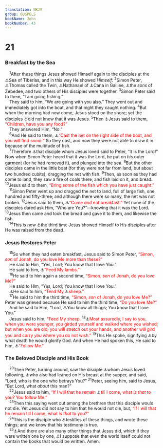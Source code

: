 ```yaml
---
translation: NKJV
group: GOSPELS
bookName: John 
bookNumber: 43
---
```


<div class="title"><h1>21</h1><h3>Breakfast by the Sea</h3></div>
<span class="verse gi_21_1"> <sup>1</sup>After these things Jesus showed Himself again to the disciples at the <a data-toggle="tooltip" data-placement="bottom" title="Matt. 26:32; Mark 14:28; John 6:1">⚓</a>Sea of Tiberias, and in this way He showed <i>Himself:</i></span>
<span class="verse gi_21_2"><sup>2</sup>Simon Peter, <a data-toggle="tooltip" data-placement="bottom" title="John 20:24">⚓</a>Thomas called the Twin, <a data-toggle="tooltip" data-placement="bottom" title="John 1:45–51">⚓</a>Nathanael of <a data-toggle="tooltip" data-placement="bottom" title="John 2:1">⚓</a>Cana in Galilee, <a data-toggle="tooltip" data-placement="bottom" title="Matt. 4:21; Mark 1:19; Luke 5:10">⚓</a>the <i>sons</i> of Zebedee, and two others of His disciples were together. </span>
<span class="verse gi_21_3"><sup>3</sup>Simon Peter said to them, “I am going fishing.”<br/> They said to him, “We are going with you also.” They went out and immediately got into the boat, and that night they caught nothing. </span>
<span class="verse gi_21_4"><sup>4</sup>But when the morning had now come, Jesus stood on the shore; yet the disciples <a data-toggle="tooltip" data-placement="bottom" title="Luke 24:16; John 20:14">⚓</a>did not know that it was Jesus. </span>
<span class="verse gi_21_5"><sup>5</sup>Then <a data-toggle="tooltip" data-placement="bottom" title="Luke 24:41">⚓</a>Jesus said to them, <font color="red">“Children, have you any food?”</font><br/> They answered Him, “No.”<br/></span>
<span class="verse gi_21_6"> <sup>6</sup>And He said to them, <a data-toggle="tooltip" data-placement="bottom" title="Luke 5:4, 6, 7">⚓</a><font color="red">“Cast the net on the right side of the boat, and you will find <i>some.</i>”</font> So they cast, and now they were not able to draw it in because of the multitude of fish.<br/></span>
<span class="verse gi_21_7"> <sup>7</sup>Therefore <a data-toggle="tooltip" data-placement="bottom" title="John 13:23; 20:2">⚓</a>that disciple whom Jesus loved said to Peter, “It is the Lord!” Now when Simon Peter heard that it was the Lord, he put on <i>his</i> outer garment (for he had removed it), and plunged into the sea. </span>
<span class="verse gi_21_8"><sup>8</sup>But the other disciples came in the little boat (for they were not far from land, but about two hundred cubits), dragging the net with fish. </span>
<span class="verse gi_21_9"><sup>9</sup>Then, as soon as they had come to land, they saw a fire of coals there, and fish laid on it, and bread. </span>
<span class="verse gi_21_10"><sup>10</sup>Jesus said to them, <font color="red">“Bring some of the fish which you have just caught.”</font><br/></span>
<span class="verse gi_21_11"> <sup>11</sup>Simon Peter went up and dragged the net to land, full of large fish, one hundred and fifty-three; and although there were so many, the net was not broken. </span>
<span class="verse gi_21_12"><sup>12</sup>Jesus said to them, <a data-toggle="tooltip" data-placement="bottom" title="Acts 10:41">⚓</a><font color="red">“Come <i>and</i> eat breakfast.”</font> Yet none of the disciples dared ask Him, “Who are You?”—knowing that it was the Lord. </span>
<span class="verse gi_21_13"><sup>13</sup>Jesus then came and took the bread and gave it to them, and likewise the fish.<br/></span>
<span class="verse gi_21_14"> <sup>14</sup>This <i>is</i> now <a data-toggle="tooltip" data-placement="bottom" title="John 20:19, 26">⚓</a>the third time Jesus showed Himself to His disciples after He was raised from the dead.<br/></span>
<div class="title"><h3>Jesus Restores Peter</h3></div>
<span class="verse gi_21_15"> <sup>15</sup>So when they had eaten breakfast, Jesus said to Simon Peter, <font color="red">“Simon, <i>son</i> of Jonah, do you love Me more than these?”</font><br/> He said to Him, “Yes, Lord; You know that I love You.”<br/> He said to him, <a data-toggle="tooltip" data-placement="bottom" title="Acts 20:28; 1 Tim. 4:6; 1 Pet. 5:2">⚓</a><font color="red">“Feed My lambs.”</font><br/></span>
<span class="verse gi_21_16"> <sup>16</sup>He said to him again a second time, <font color="red">“Simon, <i>son</i> of Jonah, do you love Me?”</font><br/> He said to Him, “Yes, Lord; You know that I love You.”<br/> <a data-toggle="tooltip" data-placement="bottom" title="Matt. 2:6; Acts 20:28; Heb. 13:20; 1 Pet. 2:25; 5:2, 4">⚓</a>He said to him, <font color="red">“Tend My </font><a data-toggle="tooltip" data-placement="bottom" title="Ps. 79:13; Matt. 10:16; 15:24; 25:33; 26:31">⚓</a><font color="red">sheep.”</font><br/></span>
<span class="verse gi_21_17"> <sup>17</sup>He said to him the third time, <font color="red">“Simon, <i>son</i> of Jonah, do you love Me?”</font> Peter was grieved because He said to him the third time, <font color="red">“Do you love Me?”</font><br/> And he said to Him, “Lord, <a data-toggle="tooltip" data-placement="bottom" title="John 2:24, 25; 16:30">⚓</a>You know all things; You know that I love You.”<br/> Jesus said to him, <font color="red">“Feed My sheep.</font></span>
<span class="verse gi_21_18"><sup>18</sup><a data-toggle="tooltip" data-placement="bottom" title="John 13:36; Acts 12:3, 4">⚓</a><font color="red">Most assuredly, I say to you, when you were younger, you girded yourself and walked where you wished; but when you are old, you will stretch out your hands, and another will gird you and carry <i>you</i> where you do not wish.”</font></span>
<span class="verse gi_21_19"><sup>19</sup>This He spoke, signifying <a data-toggle="tooltip" data-placement="bottom" title="2 Pet. 1:13, 14">⚓</a>by what death he would glorify God. And when He had spoken this, He said to him, <a data-toggle="tooltip" data-placement="bottom" title="(Matt. 4:19; 16:24); John 21:22">⚓</a><font color="red">“Follow Me.”</font><br/></span>
<div class="title"><h3>The Beloved Disciple and His Book</h3></div>
<span class="verse gi_21_20"> <sup>20</sup>Then Peter, turning around, saw the disciple <a data-toggle="tooltip" data-placement="bottom" title="John 13:23; 20:2">⚓</a>whom Jesus loved following, <a data-toggle="tooltip" data-placement="bottom" title="John 13:25">⚓</a>who also had leaned on His breast at the supper, and said, “Lord, who is the one who betrays You?” </span>
<span class="verse gi_21_21"><sup>21</sup>Peter, seeing him, said to Jesus, “But Lord, what <i>about</i> this man?”<br/></span>
<span class="verse gi_21_22"> <sup>22</sup>Jesus said to him, <font color="red">“If I will that he remain </font><a data-toggle="tooltip" data-placement="bottom" title="(Matt. 16:27, 28; 25:31; 1 Cor. 4:5; 11:26; Rev. 2:25; 3:11; 22:7, 20)">⚓</a><font color="red">till I come, what <i>is that</i> to you? You follow Me.”</font><br/></span>
<span class="verse gi_21_23"> <sup>23</sup>Then this saying went out among the brethren that this disciple would not die. Yet Jesus did not say to him that he would not die, but, <font color="red">“If I will that he remain till I come, what <i>is that</i> to you?”</font><br/></span>
<span class="verse gi_21_24"> <sup>24</sup>This is the disciple who <a data-toggle="tooltip" data-placement="bottom" title="John 19:35; 3 John 12">⚓</a>testifies of these things, and wrote these things; and we know that his testimony is true.<br/></span>
<span class="verse gi_21_25"> <sup>25</sup><a data-toggle="tooltip" data-placement="bottom" title="John 20:30">⚓</a>And there are also many other things that Jesus did, which if they were written one by one, <a data-toggle="tooltip" data-placement="bottom" title="Amos 7:10">⚓</a>I suppose that even the world itself could not contain the books that would be written. Amen.<br/></span>
